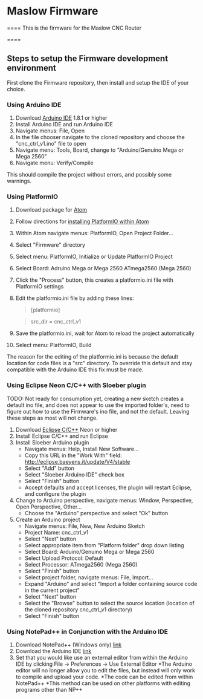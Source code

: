 
# Maslow Firmware
====
This is the firmware for the Maslow CNC Router

====

## Steps to setup the Firmware development environment

First clone the Firmware repository, then install and setup the IDE of your choice.

### Using Arduino IDE
1. Download [Arduino IDE](https://www.arduino.cc/en/main/software) 1.8.1 or higher
2. Install Arduino IDE and run Arduino IDE
3. Navigate menus: File, Open
4. In the file chooser navigate to the cloned repository and choose the "cnc_ctrl_v1.ino" file to open
5. Navigate menu: Tools, Board, change to "Arduino/Genuino Mega or Mega 2560"
6. Navigate menu: Verify/Compile

This should compile the project without errors, and possibly some warnings.

### Using PlatformIO
1. Download package for [Atom](https://atom.io/)
2. Follow directions for [installing PlatformIO within Atom](http://docs.platformio.org/en/latest/ide/atom.html#ide-installation)
3. Within Atom navigate menus: PlatformIO, Open Project Folder...
4. Select "Firmware" directory
5. Select menu: PlatformIO, Initialize or Update PlatformIO Project
6. Select Board: Adruino Mega or Mega 2560 ATmega2560 (Mega 2560)
7. Click the "Process" button, this creates a platformio.ini file with PlatformIO settings
8. Edit the platformio.ini file by adding these lines:
 
    > [platformio]

    > src_dir = cnc_ctrl_v1

9. Save the platformio.ini, wait for Atom to reload the project automatically
10. Select menu: PlatformIO, Build

The reason for the editing of the platformio.ini is because the default location for code files is a "src" directory. To override this default and stay compatible with the Arduino IDE this fix must be made.

### Using Eclipse Neon C/C++ with Sloeber plugin

TODO: Not ready for consumption yet, creating a new sketch creates a default ino file, and does not appear to use the imported folder's, need to figure out how to use the Firmware's ino file, and not the default. Leaving these steps as most will not change.

1. Download [Eclipse C/C++](https://eclipse.org/downloads/) Neon or higher
2. Install Eclipse C/C++ and run Eclipse
3. Install Sloeber Arduino plugin
   * Navigate menus: Help, Install New Software...
   * Copy this URL in the "Work With" field: http://eclipse.baeyens.it/update/V4/stable
   * Select "Add" button
   * Select "Sloeber Arduino IDE" check box
   * Select "Finish" button
   * Accept defaults and accept licenses, the plugin will restart Eclipse, and configure the plugin
4. Change to Arduino perspective, navigate menus: Window, Perspective, Open Perspective, Other...
   * Choose the "Arduino" perspective and select "Ok" button
5. Create an Arduino project
   * Navigate menus: File, New, New Arduino Sketch
   * Project Name: cnc_ctrl_v1
   * Select "Next" button
   * Select appropriate item from "Platform folder" drop down listing
   * Select Board: Arduino/Genuino Mega or Mega 2560
   * Select Upload Protocol: Default
   * Select Processor: ATmega2560 (Mega 2560)
   * Select "Finish" button
   * Select project folder, navigate menus: File, Import...
   * Expand "Arduino" and select "Import a folder containing source code in the current project"
   * Select "Next" button
   * Select the "Browse" button to select the source location (location of the cloned repository cnc_ctrl_v1 directory)
   * Select "Finish" button
   
### Using NotePad++ in Conjunction with the Arduino IDE
1. Download NotePad++ (Windows only) [link](https://notepad-plus-plus.org/)
2. Download the Arduino IDE          [link](https://www.arduino.cc/en/main/software)
3. Set that you would like use an external editor from within the Arduino IDE by clicking File -> Preferences -> Use External Editor
   *The Arduino editor will no longer allow you to edit the files, but instead will only work to compile and upload your code. 
   *The code can be edited from within NotePad++
   *This method can be used on other platforms with editing programs other than NP++

